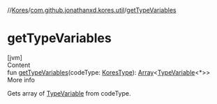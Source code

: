//[Kores](../index.md)/[com.github.jonathanxd.kores.util](index.md)/[getTypeVariables](get-type-variables.md)



# getTypeVariables  
[jvm]  
Content  
fun [getTypeVariables](get-type-variables.md)(codeType: [KoresType](../com.github.jonathanxd.kores.type/-kores-type/index.md)): [Array](https://kotlinlang.org/api/latest/jvm/stdlib/kotlin/-array/index.html)<[TypeVariable](https://docs.oracle.com/javase/8/docs/api/java/lang/reflect/TypeVariable.html)<*>>  
More info  


Gets array of [TypeVariable](https://docs.oracle.com/javase/8/docs/api/java/lang/reflect/TypeVariable.html) from codeType.

  



